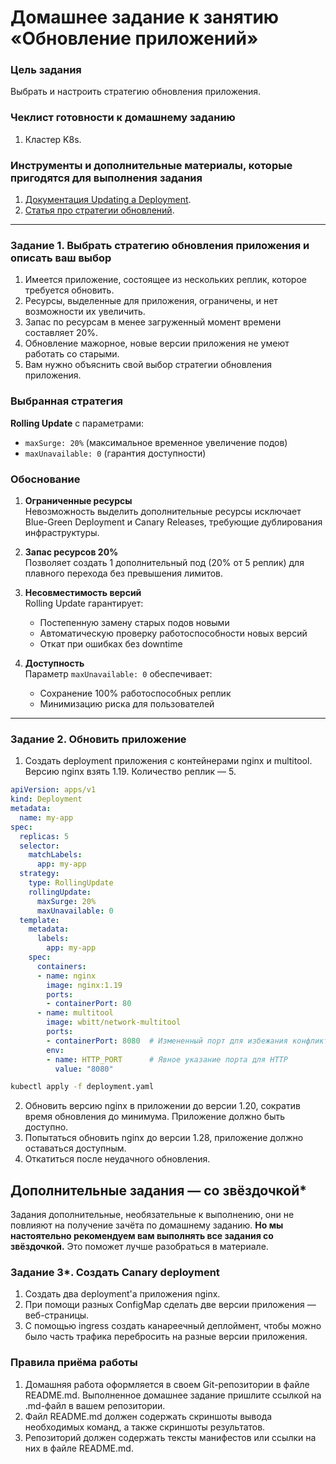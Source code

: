 # Домашнее задание к занятию «Обновление приложений»

### Цель задания

Выбрать и настроить стратегию обновления приложения.

### Чеклист готовности к домашнему заданию

1. Кластер K8s.

### Инструменты и дополнительные материалы, которые пригодятся для выполнения задания

1. [Документация Updating a Deployment](https://kubernetes.io/docs/concepts/workloads/controllers/deployment/#updating-a-deployment).
2. [Статья про стратегии обновлений](https://habr.com/ru/companies/flant/articles/471620/).

-----

### Задание 1. Выбрать стратегию обновления приложения и описать ваш выбор

1. Имеется приложение, состоящее из нескольких реплик, которое требуется обновить.
2. Ресурсы, выделенные для приложения, ограничены, и нет возможности их увеличить.
3. Запас по ресурсам в менее загруженный момент времени составляет 20%.
4. Обновление мажорное, новые версии приложения не умеют работать со старыми.
5. Вам нужно объяснить свой выбор стратегии обновления приложения.

### Выбранная стратегия
**Rolling Update** с параметрами:
- `maxSurge: 20%` (максимальное временное увеличение подов)
- `maxUnavailable: 0` (гарантия доступности)

### Обоснование
1. **Ограниченные ресурсы**  
   Невозможность выделить дополнительные ресурсы исключает Blue-Green Deployment и Canary Releases, требующие дублирования инфраструктуры.

2. **Запас ресурсов 20%**  
   Позволяет создать 1 дополнительный под (20% от 5 реплик) для плавного перехода без превышения лимитов.

3. **Несовместимость версий**  
   Rolling Update гарантирует:
   - Постепенную замену старых подов новыми
   - Автоматическую проверку работоспособности новых версий
   - Откат при ошибках без downtime

4. **Доступность**  
   Параметр `maxUnavailable: 0` обеспечивает:
   - Сохранение 100% работоспособных реплик
   - Минимизацию риска для пользователей

---

### Задание 2. Обновить приложение

1. Создать deployment приложения с контейнерами nginx и multitool. Версию nginx взять 1.19. Количество реплик — 5.

```yaml
apiVersion: apps/v1
kind: Deployment
metadata:
  name: my-app
spec:
  replicas: 5
  selector:
    matchLabels:
      app: my-app
  strategy:
    type: RollingUpdate
    rollingUpdate:
      maxSurge: 20%
      maxUnavailable: 0
  template:
    metadata:
      labels:
        app: my-app
    spec:
      containers:
      - name: nginx
        image: nginx:1.19
        ports:
        - containerPort: 80
      - name: multitool
        image: wbitt/network-multitool
        ports:
        - containerPort: 8080  # Измененный порт для избежания конфликта
        env:
        - name: HTTP_PORT      # Явное указание порта для HTTP
          value: "8080"
```

```bash
kubectl apply -f deployment.yaml
```


2. Обновить версию nginx в приложении до версии 1.20, сократив время обновления до минимума. Приложение должно быть доступно.
3. Попытаться обновить nginx до версии 1.28, приложение должно оставаться доступным.
4. Откатиться после неудачного обновления.

## Дополнительные задания — со звёздочкой*

Задания дополнительные, необязательные к выполнению, они не повлияют на получение зачёта по домашнему заданию. **Но мы настоятельно рекомендуем вам выполнять все задания со звёздочкой.** Это поможет лучше разобраться в материале.   

### Задание 3*. Создать Canary deployment

1. Создать два deployment'а приложения nginx.
2. При помощи разных ConfigMap сделать две версии приложения — веб-страницы.
3. С помощью ingress создать канареечный деплоймент, чтобы можно было часть трафика перебросить на разные версии приложения.

### Правила приёма работы

1. Домашняя работа оформляется в своем Git-репозитории в файле README.md. Выполненное домашнее задание пришлите ссылкой на .md-файл в вашем репозитории.
2. Файл README.md должен содержать скриншоты вывода необходимых команд, а также скриншоты результатов.
3. Репозиторий должен содержать тексты манифестов или ссылки на них в файле README.md.
